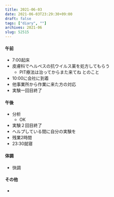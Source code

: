 ```yaml
---
title: 2021-06-03
date: 2021-06-03T23:29:30+09:00
draft: false
tags: ["diary", ""]
archives: 2021-06
slug: 52515
---
```

#### 午前
- 7:00起床
- 皮膚科でヘルペスの抗ウイルス薬を処方してもらう
  - PIT療法は治ってからまた来てね とのこと
- 10:00に会社に到着
- 他事業所から作業に来た方の対応
- 実験一回目終了
#### 午後
- 分析
  - OK
- 実験２回目終了
- ヘルプしている間に自分の実験を
- 残業2時間
- 23:30就寝
#### 体調
- 快調
#### その他
- 